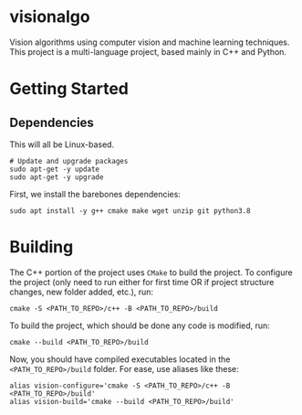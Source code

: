 # visionalgo
Vision algorithms using computer vision and machine learning techniques. This project is a multi-language project, based mainly in C++ and Python.
  
# Getting Started
## Dependencies
This will all be Linux-based. 
```
# Update and upgrade packages
sudo apt-get -y update
sudo apt-get -y upgrade
```

First, we install the barebones dependencies:
```
sudo apt install -y g++ cmake make wget unzip git python3.8
```

# Building  
The C++ portion of the project uses `CMake` to build the project. To configure the project (only need to run either for first time OR if project structure changes, new folder added, etc.), run:
```
cmake -S <PATH_TO_REPO>/c++ -B <PATH_TO_REPO>/build
```
To build the project, which should be done any code is modified, run:
```
cmake --build <PATH_TO_REPO>/build
```
Now, you should have compiled executables located in the `<PATH_TO_REPO>/build` folder. For ease, use aliases like these:
```  
alias vision-configure='cmake -S <PATH_TO_REPO>/c++ -B <PATH_TO_REPO>/build'
alias vision-build='cmake --build <PATH_TO_REPO>/build'
```  
